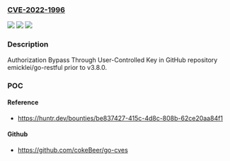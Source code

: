 ### [CVE-2022-1996](https://cve.mitre.org/cgi-bin/cvename.cgi?name=CVE-2022-1996)
![](https://img.shields.io/static/v1?label=Product&message=emicklei%2Fgo-restful&color=blue)
![](https://img.shields.io/static/v1?label=Version&message=%3C%20v3.8.0%20&color=brighgreen)
![](https://img.shields.io/static/v1?label=Vulnerability&message=CWE-639%20Authorization%20Bypass%20Through%20User-Controlled%20Key&color=brighgreen)

### Description

Authorization Bypass Through User-Controlled Key in GitHub repository emicklei/go-restful prior to v3.8.0.

### POC

#### Reference
- https://huntr.dev/bounties/be837427-415c-4d8c-808b-62ce20aa84f1

#### Github
- https://github.com/cokeBeer/go-cves

